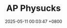 ---
title:          "AP Physucks"
date:           2025-05-11 00:03:47 +0800
selected:       false

caption: "this should be a description"

animation: /assets/images/artwork/animatics/idk_i_was_bored.mp4
order: 1
cover: /assets/images/artwork/animatics/phys_cover.jpeg
---